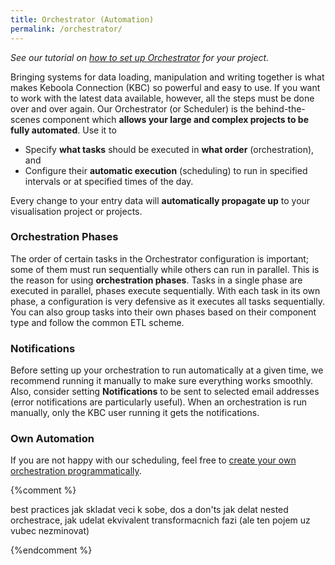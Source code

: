 ```yaml
---
title: Orchestrator (Automation)
permalink: /orchestrator/
---
```


*See our tutorial on [how to set up Orchestrator](/tutorial/automate/) for your project.*

Bringing systems for data loading, manipulation and writing together is what makes Keboola 
Connection (KBC) so powerful and easy to use. If you want to work with the latest data available, 
however, all the steps must be done over and over again. Our Orchestrator (or Scheduler) is the 
behind-the-scenes component which **allows your large and complex projects to be fully automated**. 
Use it to

- Specify **what tasks** should be executed in **what order** (orchestration), and
- Configure their **automatic execution** (scheduling) to run in specified intervals 
or at specified times of the day. 

Every change to your entry data will **automatically propagate up** to your visualisation project or projects. 

### Orchestration Phases
The order of certain tasks in the Orchestrator configuration is important; some of them must run 
sequentially while others can run in parallel. This is the reason for using **orchestration phases**.
Tasks in a single phase are executed in parallel, phases execute sequentially. With each task in its own 
phase, a configuration is very defensive as it executes all tasks sequentially. You can also group tasks 
into their own phases based on their component type and follow the common ETL scheme. 

### Notifications
Before setting up your orchestration to run automatically at a given time, we recommend running it 
manually to make sure everything works smoothly. Also, consider setting **Notifications** to be sent to 
selected email addresses (error notifications are particularly useful). When an orchestration is run 
manually, only the KBC user running it gets the notifications.

### Own Automation
If you are not happy with our scheduling, feel free to [create your own orchestration programmatically](https://developers.keboola.com/).

{%comment %}

best practices jak skladat veci k sobe, dos a don'ts
jak delat nested orchestrace, jak udelat ekvivalent transformacnich fazi (ale ten pojem uz vubec nezminovat)

{%endcomment %}

